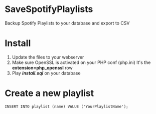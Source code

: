 # SaveSpotifyPlaylists
Backup Spotify Playlists to your database and export to CSV


# Install
1. Update the files to your webserver
2. Make sure OpenSSL is activated on your PHP conf (php.ini)
    It's the **extension=php_openssl** row
3. Play ***install.sql*** on your database


# Create a new playlist
```INSERT INTO playlist (name) VALUE ('YourPlaylistName');```
